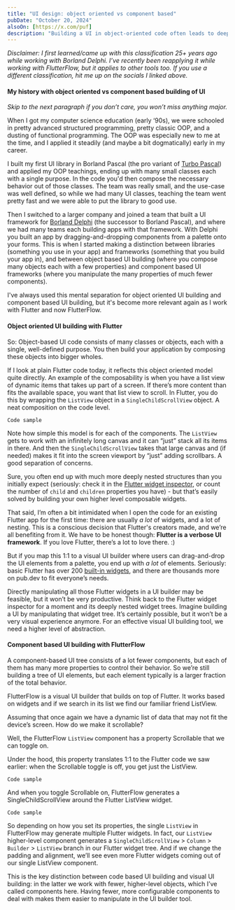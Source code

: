 ```yaml
---
title: "UI design: object oriented vs component based"
pubDate: "October 20, 2024"
alsoOn: [https://x.com/puf]
description: "Building a UI in object-oriented code often leads to deeply nested object structures, where each object has a single responsibility. Building a UI in a visual component-based builder typically leads to shallower structures with fewer objects, whose behavior is controlled by properties."
---
```


*Disclaimer: I first learned/came up with this classification 25+ years ago while working with Borland Delphi. I’ve recently been reapplying it while working with FlutterFlow, but it applies to other tools too. If you use a different classification, hit me up on the socials I linked above.*

#### My history with object oriented vs component based building of UI

*Skip to the next paragraph if you don’t care, you won’t miss anything major.*

When I got my computer science education (early ‘90s), we were schooled in pretty advanced structured programming, pretty classic OOP, and a dusting of functional programming.  The OOP was especially new to me at the time, and I applied it steadily (and maybe a bit dogmatically) early in my career.

I built my first UI library in Borland Pascal (the pro variant of [Turbo Pascal](https://en.wikipedia.org/wiki/Turbo_Pascal)) and applied my OOP teachings, ending up with many small classes each with a single purpose. In the code you'd then compose the necessary behavior out of those classes. The team was really small, and the use-case was well defined, so while we had many UI classes, teaching the team went pretty fast and we were able to put the library to good use.

Then I switched to a larger company and joined a team that built a UI framework for [Borland Delphi](https://en.wikipedia.org/wiki/Delphi_(software)) (the successor to Borland Pascal), and where we had many teams each building apps with that framework. With Delphi  you built an app by dragging-and-dropping components from a palette onto your forms. This is when I started making a distinction between libraries (something you use in your app) and frameworks (something that you build your app in), and between object based UI building (where you compose many objects each with a few properties) and component based UI frameworks (where you manipulate the many properties of much fewer components).

I've always used this mental separation for object oriented UI building and component based UI building, but it's become more relevant again as I work with Flutter and now FlutterFlow.

#### Object oriented UI building with Flutter

So: Object-based UI code consists of many classes or objects, each with a single, well-defined purpose. You then build your application by composing these objects into bigger wholes.

If I look at plain Flutter code today, it reflects this object oriented model quite directly. An example of the composability is when you have a list view of dynamic items that takes up part of a screen. If there’s more content than fits the available space, you want that list view to scroll. In Flutter, you do this by wrapping the `ListView` object in a `SingleChildScrollView` object. A neat composition on the code level.
```
Code sample
```

Note how simple this model is for each of the components. The `ListView` gets to work with an infinitely long canvas and it can “just” stack all its items in there. And then the `SingleChildScrollView` takes that large canvas and (if needed) makes it fit into the screen viewport by “just” adding scrollbars. A good separation of concerns.

Sure, you often end up with much more deeply nested structures than you initially expect (seriously: check it in the [Flutter widget inspector](https://docs.flutter.dev/tools/devtools/inspector), or count the number of `child` and `children` properties you have) - but that’s easily solved by building your own higher level composable widgets.

That said, I’m often a bit intimidated when I open the code for an existing Flutter app for the first time: there are usually *a lot* of widgets, and a lot of nesting. This is a conscious decision that Flutter's creators made, and we’re all benefiting from it. We have to be honest though: **Flutter is a verbose UI framework**. If you love Flutter, there’s a lot to love there. :)

But if you map this 1:1 to a visual UI builder where users can drag-and-drop the UI elements from a palette, you end up with *a lot* of elements. Seriously: basic Flutter has over 200 [built-in widgets](https://docs.flutter.dev/reference/widgets), and there are thousands more on pub.dev to fit everyone’s needs.

Directly manipulating all those Flutter widgets in a UI builder may be feasible, but it won’t be very productive. Think back to the Flutter widget inspector for a moment and its deeply nested widget trees. Imagine building a UI by manipulating that widget tree. It’s certainly possible, but it won’t be a very visual experience anymore. For an effective visual UI building tool, we need a higher level of abstraction.

#### Component based UI building with FlutterFlow

A component-based UI tree consists of a lot fewer components, but each of them has many more properties to control their behavior. So we’re still building a tree of UI elements, but each element typically is a larger fraction of the total behavior.

FlutterFlow is a visual UI builder that builds on top of Flutter. It works based on widgets and if we search in its list we find our familiar friend ListView.

<screenshot>

Assuming that once again we have a dynamic list of data that may not fit the device’s screen. How do we make it scrollable?

Well, the FlutterFlow `ListView` component has a property Scrollable that we can toggle on.

<screenshot>

Under the hood, this property translates 1:1 to the Flutter code we saw earlier: when the Scrollable toggle is off, you get just the ListView. 
```
Code sample
```
And when you toggle Scrollable on, FlutterFlow generates a SingleChildScrollView around the Flutter ListView widget.
```
Code sample
```

So depending on how you set its properties, the single `ListView` in FlutterFlow may generate multiple Flutter widgets. In fact, our `ListView` higher-level component generates a `SingleChildScrollView` > `Column` > `Builder` > `ListView` branch in our Flutter widget tree. And if we change the padding and alignment, we’ll see even more Flutter widgets coming out of our single ListView component.

This is the key distinction between code based UI building and visual UI building: in the latter we work with fewer, higher-level objects, which I’ve called components here. Having fewer, more configurable components to deal with makes them easier to manipulate in the UI builder tool.
